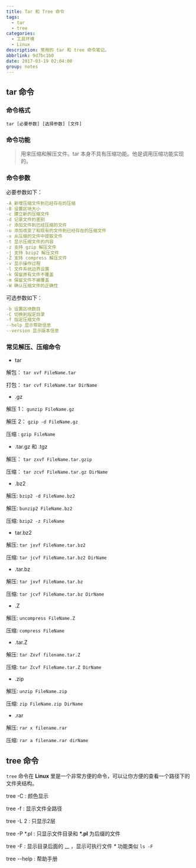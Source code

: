 ```yaml
---
title: Tar 和 Tree 命令
tags:
  - tar
  - tree
categories:
  - 工具环境
  - Linux
description: 常用的 tar 和 tree 命令笔记。
abbrlink: 9d7bc1b0
date: 2017-03-19 02:04:00
group: notes
---
```


## tar 命令

### 命令格式 

```shell
tar [必要参数] [选择参数] [文件]
```


### 命令功能 

> 用来压缩和解压文件。tar 本身不具有压缩功能。他是调用压缩功能实现的。


### 命令参数 

必要参数如下：

```yaml
-A 新增压缩文件到已经存在的压缩
-B 设置区块大小
-c 建立新的压缩文件
-d 记录文件的差别
-r 添加文件到已经压缩的文件
-u 添加改变了和现有的文件到已经存在的压缩文件
-x 从压缩的文件中提取文件
-t 显示压缩文件的内容
-z 支持 gzip 解压文件
-j 支持 bzip2 解压文件
-Z 支持 compress 解压文件
-v 显示操作过程
-l 文件系统边界设置
-k 保留原有文件不覆盖
-m 保留文件不被覆盖
-W 确认压缩文件的正确性
```

可选参数如下：

```yaml
-b 设置区块数目
-C 切换到指定目录
-f 指定压缩文件
--help 显示帮助信息
--version 显示版本信息
```

### 常见解压、压缩命令 

-   tar

解包： `tar xvf FileName.tar`

打包： `tar cvf FileName.tar DirName`

-   .gz

解压 1： `gunzip FileName.gz`

解压 2： `gzip -d FileName.gz`

压缩 :  `gzip FileName`

-   .tar.gz 和 .tgz

解压： `tar zxvf FileName.tar.gzip`

压缩： `tar zcvf FileName.tar.gz DirName`

-   .bz2

解压: `bzip2 -d FileName.bz2`

解压: `bunzip2 FileName.bz2`

压缩: `bzip2 -z FileName`

-   tar.bz2

解压: `tar jxvf FileName.tar.bz2`

压缩: `tar jcvf FileName.tar.bz2 DirName`


-   .tar.bz

解压: `tar jxvf FileName.tar.bz`

压缩: `tar jcvf FileName.tar.bz DirName`

-   .Z

解压: `uncompress FileName.Z`

压缩: `compress FileName`

-   .tar.Z

解压: `tar Zxvf filename.tar.Z`

压缩: `tar Zcvf FileName.tar.Z DirName`

-   .zip

解压: `unzip FileName.zip`

压缩: `zip FileName.zip DirName`

-   .rar

解压: `rar x filename.rar`

压缩: `rar a filename.rar dirName`

## tree 命令

`tree` 命令在 **Linux** 里是一个非常方便的命令，可以让你方便的查看一个路径下的文件夹结构。

tree -C : 颜色显示

tree -f : 显示文件全路径

tree -L 2 : 只显示2层

tree -P \*.pl : 只显示文件目录和 **\*.pl** 为后缀的文件

tree -F : 显示目录后面的 _\_ ，显示可执行文件 *\** 功能类似 `ls -F`

tree --help : 帮助手册
